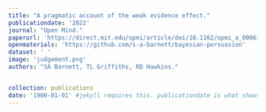 ```yaml
---
title: "A pragmatic account of the weak evidence effect."
publicationdate: '2022'
journal: "Open Mind."
paperurl: 'https://direct.mit.edu/opmi/article/doi/10.1162/opmi_a_00061/112696/A-Pragmatic-Account-of-the-Weak-Evidence-Effect'
openmaterials: 'https://github.com/s-a-barnett/bayesian-persuasion'
dataset: ' '
image: 'judgement.png'
authors: "SA Barnett, TL Griffiths, RD Hawkins."


collection: publications
date: '1900-01-01' #jekyll requires this. publicationdate is what shows up
---
```

